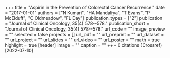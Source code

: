 +++
title = "Aspirin in the Prevention of Colorectal Cancer Recurrence."
date = "2017-01-01"
authors = ["N Kumari", "HA Mandaliya", "T Evans", "P McElduff", "C Oldmeadow", "FL Day"]
publication_types = ["2"]
publication = "Journal of Clinical Oncology, 35(4) 578--578."
publication_short = "Journal of Clinical Oncology, 35(4) 578--578."
url_code = ""
image_preview = ""
selected = false
projects = []
url_pdf = ""
url_preprint = ""
url_dataset = ""
url_project = ""
url_slides = ""
url_video = ""
url_poster = ""
math = true
highlight = true
[header]
image = ""
caption = ""
+++
0 citations (Crossref) [2022-07-10]
